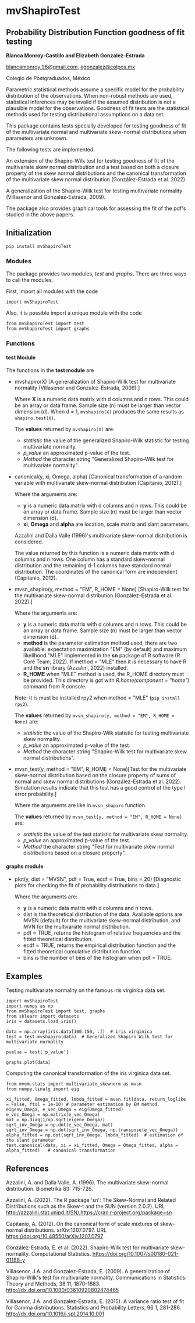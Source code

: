 # mvShapiroTest

## Probability Distribution Function goodness of fit testing

**Blanca Monroy-Castillo and Elizabeth Gonzalez-Estrada** 

blancamonroy.96@gmail.com, egonzalez@colpos.mx

Colegio de Postgraduados, México


Parametric statistical methods assume a specific model for the probability distribution of the observations. When non-robust methods are used, statistical inferences may be invalid if the assumed distribution is not a plausible model for the  observations.   Goodness of fit tests are the statistical methods used for testing distributional assumptions on a data set.

This package contains tests specially developed for testing goodness of fit of the multivariate normal and multivariate skew-normal distributions when parameters are unknown.

The following tests are implemented.

An extension of the Shapiro-Wilk test for testing goodness of fit of the multivariate skew normal distribution  and a test based  on both a closure property of the skew normal distributions and the canonical transformation of the multivariate skew normal distribution (González-Estrada et al. 2022). 

A generalization of the Shapiro-Wilk test for testing multivariate normality  (Villasenor and Gonzalez-Estrada, 2009).

The package also provides graphical tools for assessing the fit of the pdf's studied in the above papers.


## Initialization

 ```
 pip install mvShapiroTest
 ```
 
 ### Modules
 
 The package provides two modules, *test* and *graphs*. There are three ways to call the modules.
 
 First, import all modules with the code 
 
 ```
 import mvShapiroTest
 ```
 
 Also, it is possible import a unique module with the code
 
 ```
 from mvShapiroTest import test
 from mvShapiroTest import graphs
 ```
 ### Functions
 
 #### test Module
 
 The functions in the **test module** are
 
  - mvshapiro(X) [A generalization of Shapiro-Wilk test for multivariate normality (Villasenor and Gonzalez-Estrada, 2009).]
  
      Where **X** is a numeric data matrix with d columns and n rows. This could be an array or data frame.
      Sample size (n) must be larger than vector dimension (d).
      When d = 1, `mvshapiro(X)` produces the same results as `shapiro.test(X)`. 
      
      The **values** returned by `mvshapiro(X)` are:
      
      - *statistic*  the value of the generalized Shapiro-Wilk statistic for testing multivariate normality. 
      - *p_value*     an approximated p-value of the test.
      - *Method*      the character string "Generalized Shapiro-Wilk test for multivariate normality".

  - canonical(y, xi, Omega, alpha) [Canonical transformation of a random variable with multivariate skew-normal distribution (Capitanio, 2012).]
  
    Where the arguments are:
      - **y** is a numeric data matrix with d columns and n rows. This could be an array or data frame.
              Sample size (n) must be larger than vector dimension (d).
      - **xi**, **Omega** and **alpha** are location, scale matrix and slant parameters.
      
      Azzalini and Dalla Valle (1996)'s multivariate skew-normal distribution is considered.
         
      The value returned by this function is a numeric data matrix with d columns and n rows. One column has a standard skew-normal distribution and the remaining d-1 columns have standard normal distribution. The coordinates of the canonical form are independent (Capitanio, 2012).
      
   -  mvsn_shapiro(y, method = "EM", R_HOME = None) [Shapiro-Wilk test for the multivariate skew-normal distribution (González-Estrada et al. 2022).]   
 
       Where the arguments are:
      
      - **y** is a numeric data matrix with d columns and n rows. This could be an array or data frame. Sample size (n) must be larger than vector dimension (d).
      -  **method** is the parameter estimation method used, there are two available: expectation maximization "EM" (by default) and maximum likelihood "MLE" implemented in the **sn** package of R software (R Core Team, 2022). If method = "MLE" then it is necessary to have R and the **sn** library (Azzalini, 2022) installed. 
      -  **R_HOME** when "MLE" method is used, the R_HOME directory must be provided. This directory is got with *R.home(component = "home")* command from R console.  
      
      Note: It is must be installed rpy2 when method = "MLE" (`pip install rpy2`).   

      The **values** returned by `mvsn_shapiro(y, method = "EM", R_HOME = None)` are:
      
      - *statistic*  the value of the Shapiro-Wilk statistic for testing multivariate skew normality. 
      - *p_value*     an approximated p-value of the test.
      - *Method*      the character string "Shapiro-Wilk test for multivariate skew normal distributions".

   - mvsn_test(y, method = "EM", R_HOME = None)[Test for the multivariate skew-normal distribution based on the closure property of sums of normal and skew normal distributions (González-Estrada et al. 2022). Simulation results indicate that this test has a good control of the type I error probability.]
    
     Where the arguments are like in `mvsn_shapiro` function.
     
      The **values** returned by `mvsn_test(y, method = "EM", R_HOME = None)` are:
      
      - *statistic*  the value of the test statistic for  multivariate skew normality. 
      - *p_value*     an approximated p-value of the test.
      - *Method*      the character string "Test for multivariate skew normal distributions based on a closure property".

  
 #### graphs module
   - plot(y, dist = "MVSN", pdf = True, ecdf = True, bins = 20) [Diagnostic plots for checking the fit of probability distributions to data.]
    
      Where the arguments are:
    
      - **y** is a numeric data matrix with d columns and n rows. 
      - dist  is the theoretical distribution of the data. Available options are MVSN (default) for the multivariate skew-normal distribution,  and MVN for the multivariate normal distribution. 
      - pdf = TRUE, returns the histogram of relative frequencies and the fitted theoretical  distribution.
      - ecdf = TRUE, returns the empirical distribution function and the fitted theoretical cumulative distribution function.
      - bins is the number of bins of the histogram when pdf = TRUE.


## Examples

Testing  multivariate normality on the famous iris virginica data set.

```
import mvShapiroTest
import numpy as np
from mvShapiroTest import test, graphs
from sklearn import datasets
iris = datasets.load_iris()

data = np.array(iris.data[100:150, :])  # iris virginica
test = test.mvshapiro(data)  # Generalized Shapiro Wilk test for multivariate normality

pvalue = test['p_value'] 

graphs.plot(data)
```

Computing the canonical transformation of the iris virginica data set.
```
from mvem.stats import multivariate_skewnorm as mvsn
from numpy.linalg import eig

xi_fitted, Omega_fitted, lmbda_fitted = mvsn.fit(data, return_loglike = False, ftol = 1e-10) # parameter estimation by EM method
eigenv_Omega, e_vec_Omega = eig(Omega_fitted) 
e_vec_Omega = np.matrix(e_vec_Omega)
mat = np.diag(1/np.sqrt(eigenv_Omega))
sqrt_inv_Omega = np.dot(e_vec_Omega, mat)
sqrt_inv_Omega = np.dot(sqrt_inv_Omega, np.transpose(e_vec_Omega))  
alpha_fitted = np.dot(sqrt_inv_Omega, lmbda_fitted)  # estimation of the slant parameter
test.canonical(data, xi = xi_fitted, Omega = Omega_fitted, alpha = alpha_fitted)   # canonical transformation
``` 
 
## References

Azzalini, A. and Dalla Valle, A. (1996). The multivariate skew-normal distribution. Biometrika 83: 715-726.

Azzalini, A. (2022). The R package 'sn': The Skew-Normal and Related Distributions such as the Skew-t and the SUN (version 2.0.2). URL http://azzalini.stat.unipd.it/SN/,https://cran.r-project.org/package=sn

Capitanio, A. (2012). On the canonical form of scale mixtures of skew-normal distributions. arXiv:1207.0797. URL
https://doi.org/10.48550/arXiv.1207.0797

González-Estrada, E. et al. (2022). Shapiro-Wilk test for multivariate skew-normality. Computational Statistics. https://doi.org/10.1007/s00180-021-01188-y

Villasenor, J.A. and Gonzalez-Estrada, E. (2009). A generalization of Shapiro-Wilk's test for multivariate normality. Communications in Statistics: Theory and Methods, 38 11, 1870-1883. http://dx.doi.org/10.1080/03610920802474465

Villasenor, J.A. and Gonzalez-Estrada, E. (2015). A variance ratio test of fit for Gamma distributions. Statistics and Probability Letters, 96 1, 281-286. http://dx.doi.org/10.1016/j.spl.2014.10.001